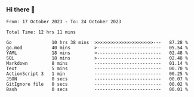 ### Hi there 👋

<!--
**zhumeme/zhumeme** is a ✨ _special_ ✨ repository because its `README.md` (this file) appears on your GitHub profile.

Here are some ideas to get you started:

- 🔭 I’m currently working on ...
- 🌱 I’m currently learning ...
- 👯 I’m looking to collaborate on ...
- 🤔 I’m looking for help with ...
- 💬 Ask me about ...
- 📫 How to reach me: ...
- 😄 Pronouns: ...
- ⚡ Fun fact: ...
-->

<!--START_SECTION:waka-->

```all_time
From: 17 October 2023 - To: 24 October 2023

Total Time: 12 hrs 11 mins

Go               10 hrs 38 mins  >>>>>>>>>>>>>>>>>>>>>>---   87.28 %
go.mod           40 mins         >------------------------   05.54 %
YAML             18 mins         >------------------------   02.48 %
SQL              18 mins         >------------------------   02.48 %
Markdown         8 mins          -------------------------   01.14 %
Text             5 mins          -------------------------   00.70 %
ActionScript 3   1 min           -------------------------   00.25 %
JSON             0 secs          -------------------------   00.07 %
GitIgnore file   0 secs          -------------------------   00.02 %
Bash             0 secs          -------------------------   00.01 %
```

<!--END_SECTION:waka-->
